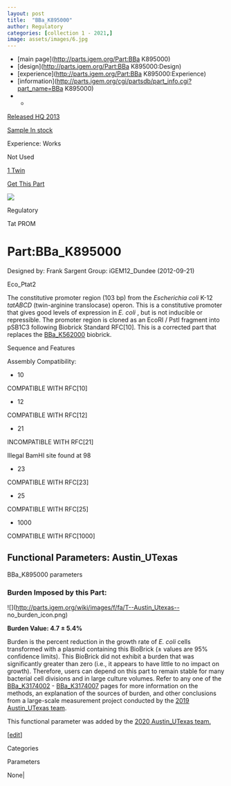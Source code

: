 ```yaml
---
layout: post
title:  "BBa_K895000"
author: Regulatory
categories: [collection 1 - 2021,] 
image: assets/images/6.jpg
---
```



  * [main page](http://parts.igem.org/Part:BBa K895000)
  * [design](http://parts.igem.org/Part:BBa K895000:Design)
  * [experience](http://parts.igem.org/Part:BBa K895000:Experience)
  * [information](http://parts.igem.org/cgi/partsdb/part_info.cgi?part_name=BBa K895000)
  *   * 

[Released HQ 2013](http://parts.igem.org/Help:Part_Status_Box)

[Sample In stock](http://parts.igem.org/Help:Part_Status_Box)

Experience: Works

Not Used

[1 Twin](http://parts.igem.org/partsdb/twin_info.cgi?part=BBa_K895000)

[ Get This Part](http://parts.igem.org/partsdb/get_part.cgi?part=BBa_K895000)

![](http://parts.igem.org/images/partbypart/icon_regulatory.png)

Regulatory

Tat PROM

# Part:BBa_K895000

Designed by: Frank Sargent   Group: iGEM12_Dundee   (2012-09-21)

Eco_Ptat2

The constitutive promoter region (103 bp) from the _Escherichia coli_ K-12
_tatABCD_ (twin-arginine translocase) operon. This is a constitutive promoter
that gives good levels of expression in _E. coli_ , but is not inducible or
repressible. The promoter region is cloned as an EcoRI / PstI fragment into
pSB1C3 following Biobrick Standard RFC[10]. This is a corrected part that
replaces the
[BBa_K562000](http://parts.igem.org/wiki/index.php/Part:BBa_K562000) biobrick.

Sequence and Features

  

Assembly Compatibility:

  * 10

COMPATIBLE WITH RFC[10]

  * 12

COMPATIBLE WITH RFC[12]

  * 21

INCOMPATIBLE WITH RFC[21]

Illegal BamHI site found at 98  

  * 23

COMPATIBLE WITH RFC[23]

  * 25

COMPATIBLE WITH RFC[25]

  * 1000

COMPATIBLE WITH RFC[1000]

  

  

## Functional Parameters: Austin_UTexas

BBa_K895000 parameters

### Burden Imposed by this Part:

![](http://parts.igem.org/wiki/images/f/fa/T--Austin_Utexas--
no_burden_icon.png)

**Burden Value: 4.7 ± 5.4%**

Burden is the percent reduction in the growth rate of _E. coli_ cells
transformed with a plasmid containing this BioBrick (± values are 95%
confidence limits). This BioBrick did not exhibit a burden that was
significantly greater than zero (i.e., it appears to have little to no impact
on growth). Therefore, users can depend on this part to remain stable for many
bacterial cell divisions and in large culture volumes. Refer to any one of the
[BBa_K3174002](http://parts.igem.org/Part:BBa_K3174002) \-
[BBa_K3174007](http://parts.igem.org/Part:BBa_K3174007) pages for more
information on the methods, an explanation of the sources of burden, and other
conclusions from a large-scale measurement project conducted by the [2019
Austin_UTexas team](http://2019.igem.org/Team:Austin_UTexas).

This functional parameter was added by the [2020 Austin_UTexas
team.](http://2020.igem.org/Team:Austin_UTexas/Contribution)

[[edit](http://parts.igem.org/partsdb/part_info.cgi?part_name=BBa_K895000)]

Categories

Parameters

None|

